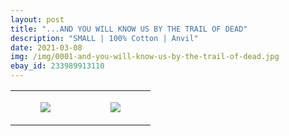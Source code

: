 ```yaml
---
layout: post
title: "...AND YOU WILL KNOW US BY THE TRAIL OF DEAD"
description: "SMALL | 100% Cotton | Anvil"
date: 2021-03-08
img: /img/0001-and-you-will-know-us-by-the-trail-of-dead.jpg
ebay_id: 233989913110
---
```




<table style="width:100%;"><tr><td style="vertical-align:top;">
      <figure class="tmblr-full" data-orig-height="2048" data-orig-width="1365" data-orig-src="https://concertshirts.netlify.app/shirts/0001/0001-01.jpg"><img src="https://64.media.tumblr.com/c780b7e5d878d316d3d47a5fa17070a5/209276c1e585faae-bf/s540x810/c0c3e8f57edb02a553bdb8420c6ef864d884a245.jpg" data-orig-height="2048" data-orig-width="1365" data-orig-src="https://concertshirts.netlify.app/shirts/0001/0001-01.jpg"/></figure></td>
    <td style="vertical-align:top;">
      <figure class="tmblr-full" data-orig-height="2048" data-orig-width="1365" data-orig-src="https://concertshirts.netlify.app/shirts/0001/0001-02.jpg"><img src="https://64.media.tumblr.com/1daadcee8eae072d6c3856953a569dfa/209276c1e585faae-04/s540x810/d7843b0dec5e8526a12d2e368e790f7a40eb9510.jpg" data-orig-height="2048" data-orig-width="1365" data-orig-src="https://concertshirts.netlify.app/shirts/0001/0001-02.jpg"/></figure></td>
  </tr></table>
